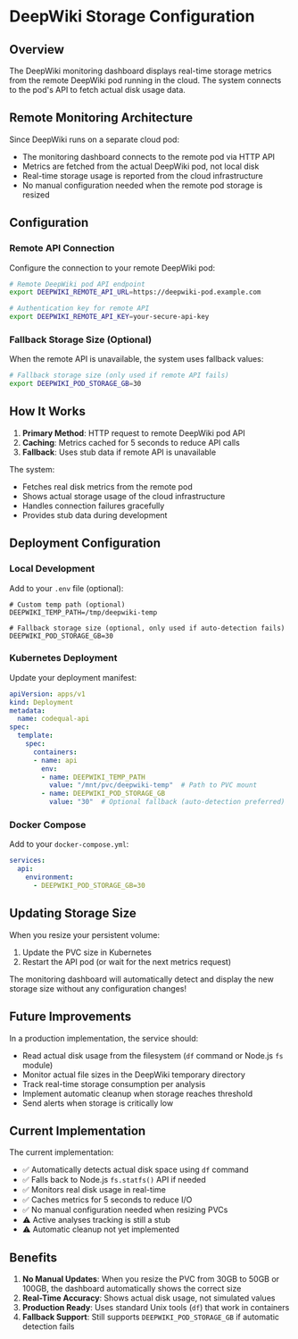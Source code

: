 # DeepWiki Storage Configuration

## Overview

The DeepWiki monitoring dashboard displays real-time storage metrics from the remote DeepWiki pod running in the cloud. The system connects to the pod's API to fetch actual disk usage data.

## Remote Monitoring Architecture

Since DeepWiki runs on a separate cloud pod:
- The monitoring dashboard connects to the remote pod via HTTP API
- Metrics are fetched from the actual DeepWiki pod, not local disk
- Real-time storage usage is reported from the cloud infrastructure
- No manual configuration needed when the remote pod storage is resized

## Configuration

### Remote API Connection

Configure the connection to your remote DeepWiki pod:

```bash
# Remote DeepWiki pod API endpoint
export DEEPWIKI_REMOTE_API_URL=https://deepwiki-pod.example.com

# Authentication key for remote API
export DEEPWIKI_REMOTE_API_KEY=your-secure-api-key
```

### Fallback Storage Size (Optional)

When the remote API is unavailable, the system uses fallback values:

```bash
# Fallback storage size (only used if remote API fails)
export DEEPWIKI_POD_STORAGE_GB=30
```

## How It Works

1. **Primary Method**: HTTP request to remote DeepWiki pod API
2. **Caching**: Metrics cached for 5 seconds to reduce API calls
3. **Fallback**: Uses stub data if remote API is unavailable

The system:
- Fetches real disk metrics from the remote pod
- Shows actual storage usage of the cloud infrastructure
- Handles connection failures gracefully
- Provides stub data during development

## Deployment Configuration

### Local Development

Add to your `.env` file (optional):
```
# Custom temp path (optional)
DEEPWIKI_TEMP_PATH=/tmp/deepwiki-temp

# Fallback storage size (optional, only used if auto-detection fails)
DEEPWIKI_POD_STORAGE_GB=30
```

### Kubernetes Deployment

Update your deployment manifest:

```yaml
apiVersion: apps/v1
kind: Deployment
metadata:
  name: codequal-api
spec:
  template:
    spec:
      containers:
      - name: api
        env:
        - name: DEEPWIKI_TEMP_PATH
          value: "/mnt/pvc/deepwiki-temp"  # Path to PVC mount
        - name: DEEPWIKI_POD_STORAGE_GB
          value: "30"  # Optional fallback (auto-detection preferred)
```

### Docker Compose

Add to your `docker-compose.yml`:

```yaml
services:
  api:
    environment:
      - DEEPWIKI_POD_STORAGE_GB=30
```

## Updating Storage Size

When you resize your persistent volume:

1. Update the PVC size in Kubernetes
2. Restart the API pod (or wait for the next metrics request)

The monitoring dashboard will automatically detect and display the new storage size without any configuration changes!

## Future Improvements

In a production implementation, the service should:
- Read actual disk usage from the filesystem (`df` command or Node.js `fs` module)
- Monitor actual file sizes in the DeepWiki temporary directory
- Track real-time storage consumption per analysis
- Implement automatic cleanup when storage reaches threshold
- Send alerts when storage is critically low

## Current Implementation

The current implementation:
- ✅ Automatically detects actual disk space using `df` command
- ✅ Falls back to Node.js `fs.statfs()` API if needed
- ✅ Monitors real disk usage in real-time
- ✅ Caches metrics for 5 seconds to reduce I/O
- ✅ No manual configuration needed when resizing PVCs
- ⚠️ Active analyses tracking is still a stub
- ⚠️ Automatic cleanup not yet implemented

## Benefits

1. **No Manual Updates**: When you resize the PVC from 30GB to 50GB or 100GB, the dashboard automatically shows the correct size
2. **Real-Time Accuracy**: Shows actual disk usage, not simulated values
3. **Production Ready**: Uses standard Unix tools (`df`) that work in containers
4. **Fallback Support**: Still supports `DEEPWIKI_POD_STORAGE_GB` if automatic detection fails